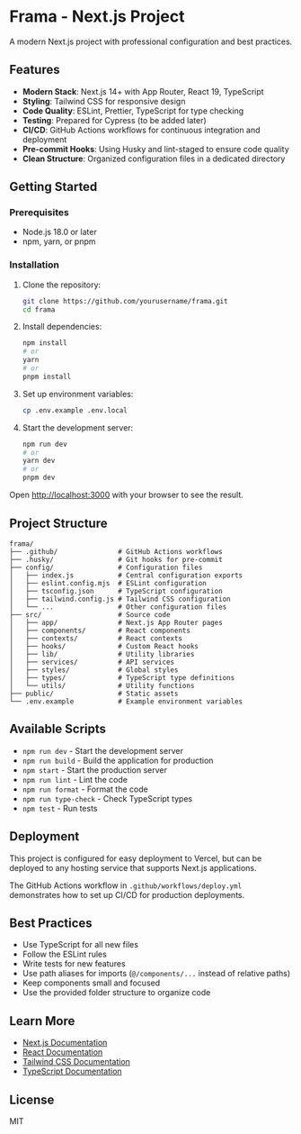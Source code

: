 # Frama - Next.js Project

A modern Next.js project with professional configuration and best practices.

## Features

- **Modern Stack**: Next.js 14+ with App Router, React 19, TypeScript
- **Styling**: Tailwind CSS for responsive design
- **Code Quality**: ESLint, Prettier, TypeScript for type checking
- **Testing**: Prepared for Cypress (to be added later)
- **CI/CD**: GitHub Actions workflows for continuous integration and deployment
- **Pre-commit Hooks**: Using Husky and lint-staged to ensure code quality
- **Clean Structure**: Organized configuration files in a dedicated directory

## Getting Started

### Prerequisites

- Node.js 18.0 or later
- npm, yarn, or pnpm

### Installation

1. Clone the repository:
   ```bash
   git clone https://github.com/yourusername/frama.git
   cd frama
   ```

2. Install dependencies:
   ```bash
   npm install
   # or
   yarn
   # or
   pnpm install
   ```

3. Set up environment variables:
   ```bash
   cp .env.example .env.local
   ```

4. Start the development server:
   ```bash
   npm run dev
   # or
   yarn dev
   # or
   pnpm dev
   ```

Open [http://localhost:3000](http://localhost:3000) with your browser to see the result.

## Project Structure

```
frama/
├── .github/               # GitHub Actions workflows
├── .husky/                # Git hooks for pre-commit
├── config/                # Configuration files
│   ├── index.js           # Central configuration exports
│   ├── eslint.config.mjs  # ESLint configuration
│   ├── tsconfig.json      # TypeScript configuration
│   ├── tailwind.config.js # Tailwind CSS configuration
│   └── ...                # Other configuration files
├── src/                   # Source code
│   ├── app/               # Next.js App Router pages
│   ├── components/        # React components
│   ├── contexts/          # React contexts
│   ├── hooks/             # Custom React hooks
│   ├── lib/               # Utility libraries
│   ├── services/          # API services
│   ├── styles/            # Global styles
│   ├── types/             # TypeScript type definitions
│   └── utils/             # Utility functions
├── public/                # Static assets
└── .env.example           # Example environment variables
```

## Available Scripts

- `npm run dev` - Start the development server
- `npm run build` - Build the application for production
- `npm start` - Start the production server
- `npm run lint` - Lint the code
- `npm run format` - Format the code
- `npm run type-check` - Check TypeScript types
- `npm test` - Run tests

## Deployment

This project is configured for easy deployment to Vercel, but can be deployed to any hosting service that supports Next.js applications.

The GitHub Actions workflow in `.github/workflows/deploy.yml` demonstrates how to set up CI/CD for production deployments.

## Best Practices

- Use TypeScript for all new files
- Follow the ESLint rules
- Write tests for new features
- Use path aliases for imports (`@/components/...` instead of relative paths)
- Keep components small and focused
- Use the provided folder structure to organize code

## Learn More

- [Next.js Documentation](https://nextjs.org/docs)
- [React Documentation](https://react.dev)
- [Tailwind CSS Documentation](https://tailwindcss.com/docs)
- [TypeScript Documentation](https://www.typescriptlang.org/docs)

## License

MIT
